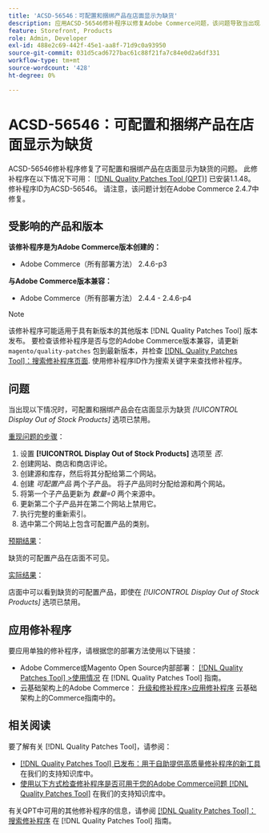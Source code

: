 ```yaml
---
title: 'ACSD-56546：可配置和捆绑产品在店面显示为缺货'
description: 应用ACSD-56546修补程序以修复Adobe Commerce问题，该问题导致当出现以下情况时，可配置和捆绑产品在店面显示为缺货*[!UICONTROL Display Out of Stock Products]*配置选项已禁用。
feature: Storefront, Products
role: Admin, Developer
exl-id: 488e2c69-442f-45e1-aa8f-71d9c0a93950
source-git-commit: 031d5cad6727bac61c88f21fa7c84e0d2a6df331
workflow-type: tm+mt
source-wordcount: '428'
ht-degree: 0%

---
```


# ACSD-56546：可配置和捆绑产品在店面显示为缺货

ACSD-56546修补程序修复了可配置和捆绑产品在店面显示为缺货的问题。 此修补程序在以下情况下可用： [[!DNL Quality Patches Tool (QPT)]](/help/announcements/adobe-commerce-announcements/magento-quality-patches-released-new-tool-to-self-serve-quality-patches.md) 已安装1.1.48。 修补程序ID为ACSD-56546。 请注意，该问题计划在Adobe Commerce 2.4.7中修复。

## 受影响的产品和版本

**该修补程序是为Adobe Commerce版本创建的：**

* Adobe Commerce（所有部署方法） 2.4.6-p3

**与Adobe Commerce版本兼容：**

* Adobe Commerce（所有部署方法） 2.4.4 - 2.4.6-p4

>[!NOTE]
>
>该修补程序可能适用于具有新版本的其他版本 [!DNL Quality Patches Tool] 版本发布。 要检查该修补程序是否与您的Adobe Commerce版本兼容，请更新 `magento/quality-patches` 包到最新版本，并检查 [[!DNL Quality Patches Tool]：搜索修补程序页面](https://experienceleague.adobe.com/tools/commerce-quality-patches/index.html). 使用修补程序ID作为搜索关键字来查找修补程序。

## 问题

当出现以下情况时，可配置和捆绑产品会在店面显示为缺货 *[!UICONTROL Display Out of Stock Products]* 选项已禁用。

<u>重现问题的步骤</u>：

1. 设置 **[!UICONTROL Display Out of Stock Products]** 选项至 *否*.
1. 创建网站、商店和商店评论。
1. 创建源和库存，然后将其分配给第二个网站。
1. 创建 *可配置产品* 两个子产品。 将子产品同时分配给源和两个网站。
1. 将第一个子产品更新为 *数量=0* 两个来源中。
1. 更新第二个子产品并在第二个网站上禁用它。
1. 执行完整的重新索引。
1. 选中第二个网站上包含可配置产品的类别。

<u>预期结果</u>：

缺货的可配置产品在店面不可见。

<u>实际结果</u>：

店面中可以看到缺货的可配置产品，即使在 *[!UICONTROL Display Out of Stock Products]* 选项已禁用。

## 应用修补程序

要应用单独的修补程序，请根据您的部署方法使用以下链接：

* Adobe Commerce或Magento Open Source内部部署： [[!DNL Quality Patches Tool] >使用情况](https://experienceleague.adobe.com/docs/commerce-operations/tools/quality-patches-tool/usage.html) 在 [!DNL Quality Patches Tool] 指南。
* 云基础架构上的Adobe Commerce： [升级和修补程序>应用修补程序](https://experienceleague.adobe.com/docs/commerce-cloud-service/user-guide/develop/upgrade/apply-patches.html) 云基础架构上的Commerce指南中的。

## 相关阅读

要了解有关 [!DNL Quality Patches Tool]，请参阅：

* [[!DNL Quality Patches Tool] 已发布：用于自助提供高质量修补程序的新工具](/help/announcements/adobe-commerce-announcements/magento-quality-patches-released-new-tool-to-self-serve-quality-patches.md) 在我们的支持知识库中。
* [使用以下方式检查修补程序是否可用于您的Adobe Commerce问题 [!DNL Quality Patches Tool]](/help/support-tools/patches-available-in-qpt-tool/check-patch-for-magento-issue-with-magento-quality-patches.md) 在我们的支持知识库中。

有关QPT中可用的其他修补程序的信息，请参阅 [[!DNL Quality Patches Tool]：搜索修补程序](https://experienceleague.adobe.com/tools/commerce-quality-patches/index.html) 在 [!DNL Quality Patches Tool] 指南。
